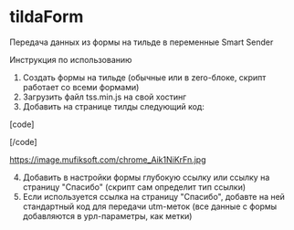 # tildaForm
Передача данных из формы на тильде в переменные Smart Sender


Инструкция по использованию
1. Создать формы на тильде (обычные или в zero-блоке, скрипт работает со всеми формами)
2. Загрузить файл tss.min.js на свой хостинг
3. Добавить на странице тилды следующий код:

[code]<script src="https://api.mufiksoft.com/js/tss.min.js"></script>
<script>
    tssDeepLink("ВАШ ДОМЕН", true, {
        variables: {
            referer: "site.com/qwerty",
        },
    })
</script>[/code]
https://image.mufiksoft.com/chrome_Aik1NiKrFn.jpg

4. Добавить в настройки формы глубокую ссылку или ссылку на страницу "Спасибо" (скрипт сам определит тип ссылки)
5. Если используется ссылка на страницу "Спасибо", добавте на ней стандартный код для передачи utm-меток (все данные с формы добавляются в урл-параметры, как метки)
